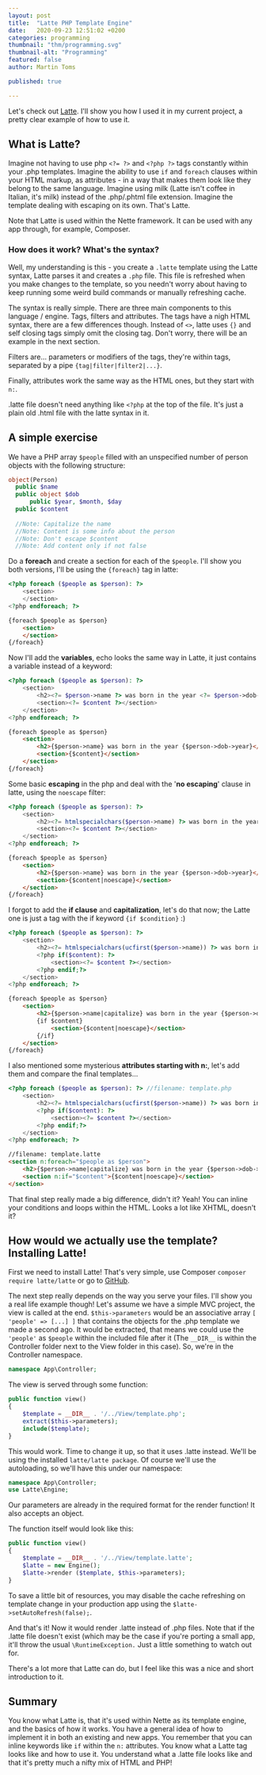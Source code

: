 ```yaml
---
layout: post
title:  "Latte PHP Template Engine"
date:   2020-09-23 12:51:02 +0200
categories: programming
thumbnail: "thm/programming.svg"
thumbnail-alt: "Programming"
featured: false
author: Martin Toms

published: true

---
```

Let's check out [Latte](https://latte.nette.org). I'll show you how I used it in my current project, a pretty clear example of how to use it.

## What is Latte?

Imagine not having to use php `<?= ?>` and `<?php ?>` tags constantly within your .php templates. Imagine the ability to use `if` and `foreach` clauses within your HTML markup, as attributes - in a way that makes them look like they belong to the same language. Imagine using milk (Latte isn't coffee in Italian, it's milk) instead of the .php/.phtml file extension. Imagine the template dealing with escaping on its own. That's Latte.

Note that Latte is used within the Nette framework. It can be used with any app through, for example, Composer.

### How does it work? What's the syntax?

Well, my understanding is this - you create a `.latte` template using the Latte syntax, Latte parses it and creates a `.php` file. This file is refreshed when you make changes to the template, so you needn't worry about having to keep running some weird build commands or manually refreshing cache.

The syntax is really simple. There are three main components to this language / engine. Tags, filters and attributes. The tags have a nigh HTML syntax, there are a few differences though. Instead of `<>`, latte uses `{}` and self closing tags simply omit the closing tag. Don't worry, there will be an example in the next section.

Filters are... parameters or modifiers of the tags, they're within tags, separated by a pipe `{tag|filter|filter2|...}`.

Finally, attributes work the same way as the HTML ones, but they start with `n:`.

.latte file doesn't need anything like `<?php` at the top of the file. It's just a plain old .html file with the latte syntax in it.

## A simple exercise

We have a PHP array `$people` filled with an unspecified number of person objects with the following structure:

```php
object(Person)
  public $name
  public object $dob
      public $year, $month, $day
  public $content
  
  //Note: Capitalize the name
  //Note: Content is some info about the person
  //Note: Don't escape $content
  //Note: Add content only if not false
```

Do a **foreach** and create a section for each of the `$people`. I'll show you both versions, I'll be using the `{foreach}` tag in latte:

```php
<?php foreach ($people as $person): ?>
    <section>
    </section>
<?php endforeach; ?>
```

```html
{foreach $people as $person}
    <section>
    </section>
{/foreach}
```

Now I'll add the **variables**, echo looks the same way in Latte,  it just contains a variable instead of a keyword:

```php
<?php foreach ($people as $person): ?>
    <section>
        <h2><?= $person->name ?> was born in the year <?= $person->dob->year ?></h2>
        <section><?= $content ?></section>
    </section>
<?php endforeach; ?>
```

```html
{foreach $people as $person}
    <section>
        <h2>{$person->name} was born in the year {$person->dob->year}</h2>
        <section>{$content}</section>
    </section>
{/foreach}
```

Some basic **escaping** in the php and deal with the '**no escaping**' clause in latte, using the `noescape` filter:

```php
<?php foreach ($people as $person): ?>
    <section>
        <h2><?= htmlspecialchars($person->name) ?> was born in the year <?= htmlspecialchars($person->dob->year) ?></h2>
        <section><?= $content ?></section>
    </section>
<?php endforeach; ?>
```

```html
{foreach $people as $person}
    <section>
        <h2>{$person->name} was born in the year {$person->dob->year}</h2>
        <section>{$content|noescape}</section>
    </section>
{/foreach}
```

I forgot to add the **if clause** and **capitalization**, let's do that now; the Latte one is just a tag with the if keyword `{if $condition}`  :)

```php
<?php foreach ($people as $person): ?>
    <section>
        <h2><?= htmlspecialchars(ucfirst($person->name)) ?> was born in the year <?= htmlspecialchars($person->dob->year) ?></h2>
        <?php if($content): ?>
            <section><?= $content ?></section>
        <?php endif;?>
    </section>
<?php endforeach; ?>
```

```html
{foreach $people as $person}
    <section>
        <h2>{$person->name|capitalize} was born in the year {$person->dob->year}</h2>
        {if $content}
            <section>{$content|noescape}</section>
        {/if}
    </section>
{/foreach}
```

I also mentioned some mysterious **attributes starting with n:**, let's add them and compare the final templates...

```php
<?php foreach ($people as $person): ?> //filename: template.php
    <section>
        <h2><?= htmlspecialchars(ucfirst($person->name)) ?> was born in the year <?= htmlspecialchars($person->dob->year) ?></h2>
        <?php if($content): ?>
            <section><?= $content ?></section>
        <?php endif;?>
    </section>
<?php endforeach; ?>
```

```html
//filename: template.latte
<section n:foreach="$people as $person">
    <h2>{$person->name|capitalize} was born in the year {$person->dob->year}</h2>
    <section n:if="$content">{$content|noescape}</section>
</section>
```

That final step really made a big difference, didn't it? Yeah! You can inline your conditions and loops within the HTML. Looks a lot like XHTML, doesn't it?

## How would we actually use the template? Installing Latte!

First we need to install Latte! That's very simple, use Composer `composer require latte/latte` or go to [GitHub](https://github.com/nette/latte/releases).

The next step really depends on the way you serve your files. I'll show you a real life example  though! Let's assume we have a simple MVC project, the view is called at the end. `$this->parameters` would be an associative array `[ 'people' => [...] ]` that contains the objects for the .php template we made a second ago. It would be extracted, that means we could use the `'people'` as `$people` within the included file after it (The `__DIR__` is within the Controller folder next to the View folder in this case). So, we're in the Controller namespace.

```php
namespace App\Controller;
```

The view is served through some function:

```php
public function view()
{
    $template = __DIR__ . '/../View/template.php';
    extract($this->parameters);
    include($template);
}
```

This would work. Time to change it up, so that it uses .latte instead. We'll be using the installed `latte/latte package`. Of course we'll use the autoloading, so we'll have this under our namespace:

```php
namespace App\Controller;
use Latte\Engine;
```

Our parameters are already in the required format for the render function! It also accepts an object.

The function itself would look like this:

```php
public function view()
{
    $template = __DIR__ . '/../View/template.latte';
    $latte = new Engine();
    $latte->render ($template, $this->parameters);
}
```

To save a little bit of resources, you may disable the cache refreshing on template change in your production app using the `$latte->setAutoRefresh(false);`.

And that's it! Now it would render .latte instead of .php files. Note that if the .latte file doesn't exist (which may be the case if you're porting a small app, it'll throw the usual `\RuntimeException.` Just a little something to watch out for.

There's a lot more that Latte can do, but I feel like this was a nice and short introduction to it.

## Summary

You know what Latte is, that it's used within Nette as its template engine, and the basics of how it works. You have a general idea of how to implement it in both an existing and new apps. You remember that you can inline keywords like `if` within the `n:` attributes. You know what a Latte tag looks like and how to use it. You understand what a .latte file looks like and that it's pretty much a nifty mix of HTML and PHP!